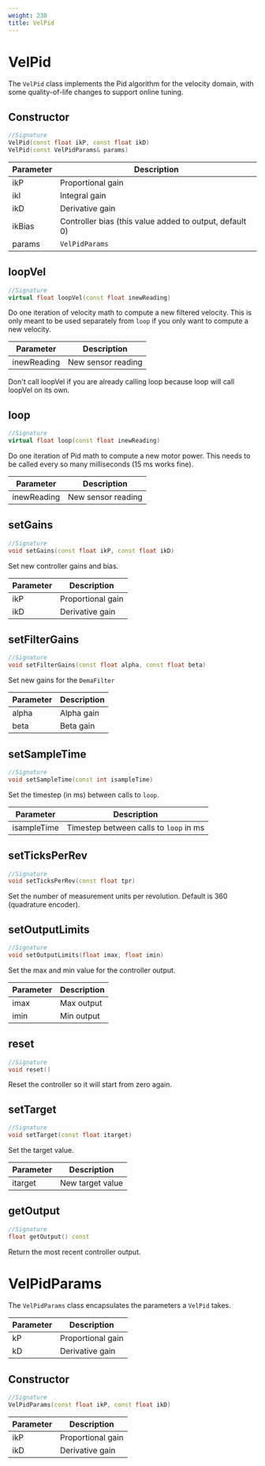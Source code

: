 ```yaml
---
weight: 230
title: VelPid
---
```


# VelPid

The `VelPid` class implements the Pid algorithm for the velocity domain, with some quality-of-life changes to support online tuning.

## Constructor

```c++
//Signature
VelPid(const float ikP, const float ikD)
VelPid(const VelPidParams& params)
```

Parameter | Description
----------|------------
ikP | Proportional gain
ikI | Integral gain
ikD | Derivative gain
ikBias | Controller bias (this value added to output, default 0)
params | `VelPidParams`

## loopVel

```c++
//Signature
virtual float loopVel(const float inewReading)
```

Do one iteration of velocity math to compute a new filtered velocity. This is only meant to be used separately from `loop` if you only want to compute a new velocity.

Parameter | Description
----------|------------
inewReading | New sensor reading

<aside class="notice">
Don't call loopVel if you are already calling loop because loop will call loopVel on its own.
</aside>

## loop

```c++
//Signature
virtual float loop(const float inewReading)
```

Do one iteration of Pid math to compute a new motor power. This needs to be called every so many milliseconds (15 ms works fine).

Parameter | Description
----------|------------
inewReading | New sensor reading

## setGains

```c++
//Signature
void setGains(const float ikP, const float ikD)
```

Set new controller gains and bias.

Parameter | Description
----------|------------
ikP | Proportional gain
ikD | Derivative gain

## setFilterGains

```c++
//Signature
void setFilterGains(const float alpha, const float beta)
```

Set new gains for the `DemaFilter`

Parameter | Description
----------|------------
alpha | Alpha gain
beta | Beta gain

## setSampleTime

```c++
//Signature
void setSampleTime(const int isampleTime)
```

Set the timestep (in ms) between calls to `loop`.

Parameter | Description
----------|------------
isampleTime | Timestep between calls to `loop` in ms

## setTicksPerRev

```c++
//Signature
void setTicksPerRev(const float tpr)
```

Set the number of measurement units per revolution. Default is 360 (quadrature encoder).

## setOutputLimits

```c++
//Signature
void setOutputLimits(float imax, float imin)
```

Set the max and min value for the controller output.

Parameter | Description
----------|------------
imax | Max output
imin | Min output

## reset

```c++
//Signature
void reset()
```

Reset the controller so it will start from zero again.

## setTarget

```c++
//Signature
void setTarget(const float itarget)
```

Set the target value.

Parameter | Description
----------|------------
itarget | New target value

## getOutput

```c++
//Signature
float getOutput() const
```

Return the most recent controller output.

# VelPidParams

The `VelPidParams` class encapsulates the parameters a `VelPid` takes.

Parameter | Description
----------|------------
kP | Proportional gain
kD | Derivative gain

## Constructor

```c++
//Signature
VelPidParams(const float ikP, const float ikD)
```

Parameter | Description
----------|------------
ikP | Proportional gain
ikD | Derivative gain
